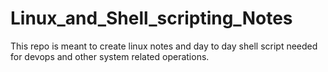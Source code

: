 # Linux_and_Shell_scripting_Notes

This repo is meant to create linux notes and day to day shell script needed for devops and other system related operations.
